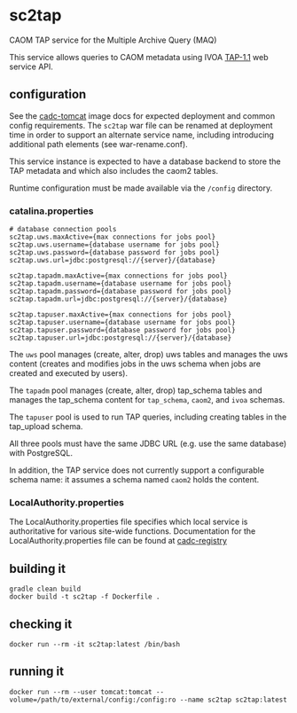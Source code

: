 # sc2tap

CAOM TAP service for the Multiple Archive Query (MAQ) 

This service allows queries to CAOM metadata using
IVOA <a href="http://www.ivoa.net/documents/TAP/20190927/">TAP-1.1</a> web service API.

## configuration
See the [cadc-tomcat](https://github.com/opencadc/docker-base/tree/master/cadc-tomcat) image
docs for expected deployment and common config requirements. The `sc2tap` war file can be renamed
at deployment time in order to support an alternate service name, including introducing
additional path elements (see war-rename.conf).

This service instance is expected to have a database backend to store the TAP metadata and which
also includes the caom2 tables.

Runtime configuration must be made available via the `/config` directory.

### catalina.properties
```
# database connection pools
sc2tap.uws.maxActive={max connections for jobs pool}
sc2tap.uws.username={database username for jobs pool}
sc2tap.uws.password={database password for jobs pool}
sc2tap.uws.url=jdbc:postgresql://{server}/{database}

sc2tap.tapadm.maxActive={max connections for jobs pool}
sc2tap.tapadm.username={database username for jobs pool}
sc2tap.tapadm.password={database password for jobs pool}
sc2tap.tapadm.url=jdbc:postgresql://{server}/{database}

sc2tap.tapuser.maxActive={max connections for jobs pool}
sc2tap.tapuser.username={database username for jobs pool}
sc2tap.tapuser.password={database password for jobs pool}
sc2tap.tapuser.url=jdbc:postgresql://{server}/{database}
```

The `uws` pool manages (create, alter, drop) uws tables and manages the uws content 
(creates and modifies jobs in the uws schema when jobs are created and executed by users).

The `tapadm` pool manages (create, alter, drop) tap_schema tables and manages the tap_schema content
for `tap_schema`, `caom2`, and `ivoa` schemas.

The `tapuser` pool is used to run TAP queries, including creating tables in the tap_upload schema. 

All three pools must have the same JDBC URL (e.g. use the same database) with PostgreSQL.

In addition, the TAP service does not currently support a configurable schema name: it assumes a schema 
named `caom2` holds the content.

### LocalAuthority.properties
The LocalAuthority.properties file specifies which local service is authoritative for various site-wide functions.
Documentation for the LocalAuthority.properties file can be found at [cadc-registry](https://github.com/opencadc/reg/tree/master/cadc-registry)


## building it
```
gradle clean build
docker build -t sc2tap -f Dockerfile .
```

## checking it
```
docker run --rm -it sc2tap:latest /bin/bash
```

## running it
```
docker run --rm --user tomcat:tomcat --volume=/path/to/external/config:/config:ro --name sc2tap sc2tap:latest
```

